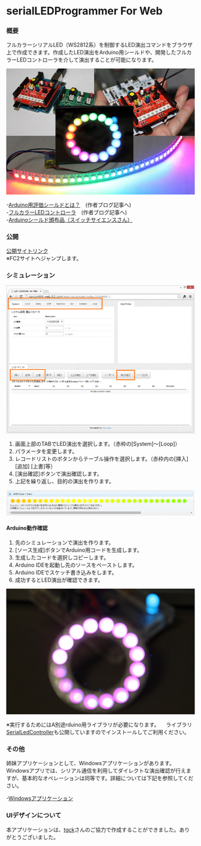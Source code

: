 serialLEDProgrammer For Web
===================

### 概要

フルカラーシリアルLED（WS2812系）を制御するLED演出コマンドをブラウザ上で作成できます。作成したLED演出をArduino用シールドや、開発したフルカラーLEDコントローラを介して演出することが可能になります。

![Image](https://raw.githubusercontent.com/carcon999/serialLEDProgrammerWeb/master/image/title.jpg)

-[Arduino用評価シールドとは？](http://blogs.yahoo.co.jp/carcon999/37942815.html)　(作者ブログ記事へ)  
-[フルカラーLEDコントローラ](http://blogs.yahoo.co.jp/carcon999/37853893.html)　(作者ブログ記事へ)  
-[Arduinoシールド頒布品（スイッチサイエンスさん）](http://www.switch-science.com/catalog/1739/)  

### 公開

[公開サイトリンク](http://carcon999.web.fc2.com/ledprogrammer/index.html)    
※FC2サイトへジャンプします。

### シミュレーション
![Image](https://raw.githubusercontent.com/carcon999/serialLEDProgrammerWeb/master/image/webmain.png)  

1. 画面上部のTABでLED演出を選択します。（赤枠の[System]～[Loop]）
2. パラメータを変更します。
3. レコードリストのボタンからテーブル操作を選択します。（赤枠内の[挿入] [追加] [上書]等）
4. [演出確認]ボタンで演出確認します。
5. 上記を繰り返し、目的の演出を作ります。

![Image](https://raw.githubusercontent.com/carcon999/serialLEDProgrammerWeb/master/image/sim.png)  

#### Arduino動作確認

1. 先のシミュレーションで演出を作ります。
2. [ソース生成]ボタンでArduino用コードを生成します。
3. 生成したコードを選択しコピーします。
4. Arduino IDEを起動し先のソースをペーストします。
5. Arduino IDEでスケッチ書き込みをします。
6. 成功するとLED演出が確認できます。

![Image](https://raw.githubusercontent.com/carcon999/serialLEDProgrammerWeb/master/image/ring.jpg)  

※実行するためにはA別途rduino用ライブラリが必要になります。
　ライブラリ[SerialLedController](https://github.com/carcon999/SerialLedController)も公開していますのでインストールしてご利用ください。

### その他

姉妹アプリケーションとして、Windowsアプリケーションがあります。Windowsアプリでは、シリアル通信を利用してダイレクトな演出確認が行えますが、基本的なオペレーションは同等です。詳細については下記を参照してください。

-[Windowsアプリケーション](http://blogs.yahoo.co.jp/carcon999/37808488.html)  

### UIデザインについて

本アプリケーションは、[tgck](https://github.com/tgck)さんのご協力で作成することができました。ありがとうございました。

